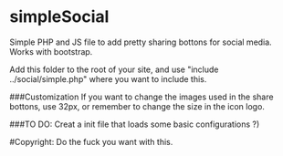 # simpleSocial
Simple PHP and JS file to add pretty sharing bottons for social media. Works with bootstrap.

Add this folder to the root of your site, and use "include ../social/simple.php" where you want to include this.

###Customization
If you want to change the images used in the share bottons, use 32px, or remember to change the size in the icon logo.


###TO DO:
Creat a init file that loads some basic configurations ?)

#Copyright:
Do the fuck you want with this. 
